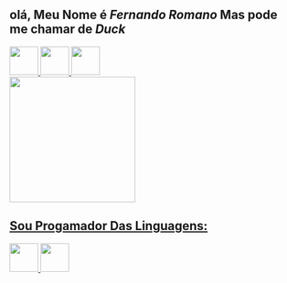 
## olá, Meu Nome é ***Fernando Romano*** Mas pode me chamar de ***Duck***

<div>
    <a href="https://twitter.com/SrVoid__"><!--Twitter-->
    <img height="50cm" src="https://img.shields.io/badge/Twitter-1DA1F2?style=for-the-badge&logo=twitter&logoColor=white">
    <a href="https://www.instagram.com/srduck__/"><!--Instagram-->
    <img height="50cm" src="https://img.shields.io/badge/Instagram-E4405F?style=for-the-badge&logo=instagram&logoColor=white">
    <a href="https://www.youtube.com/channel/UCwx0ZmftvUEpotkKnKZiJqQ"><!--Youtube-->
    <img height="50cm" src="https://img.shields.io/badge/YouTube-FF0000?style=for-the-badge&logo=youtube&logoColor=white">
</div>
        
<div>
    <img height="220cm" src="https://github-readme-stats.vercel.app/api?username=iDuug&theme=blue-green">
</div>
     
## Sou Progamador Das Linguagens:
<div>
    <img height="50cm" src="https://img.shields.io/badge/Java-ED8B00?style=for-the-badge&logo=java&logoColor=white"><!--Java-->
    <img height="50cm" src="https://img.shields.io/badge/JavaScript-F7DF1E?style=for-the-badge&logo=javascript&logoColor=black"><!--JavaScript-->
</div>     
      
